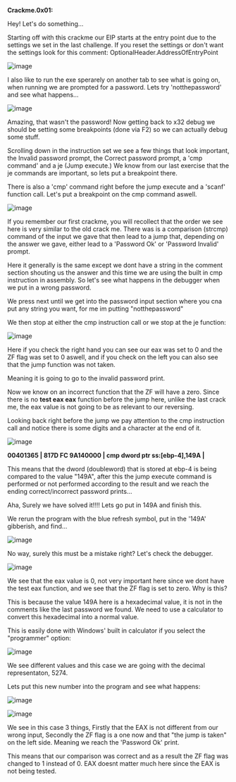 **Crackme.0x01:**

Hey! Let's do something...

Starting off with this crackme our EIP starts at the entry point due to the settings we set in the last challenge. If you reset the settings or don't want the settings look for this comment:  OptionalHeader.AddressOfEntryPoint

![image](https://github.com/suhuf/RE_Writeups/assets/105312929/15ea5768-a170-4274-bb93-916d304ddfd8)


I also like to run the exe sperarely on another tab to see what is going on, when running we are prompted for a password. Lets try 'notthepassword' and see what happens...

![image](https://github.com/suhuf/RE_Writeups/assets/105312929/e7f266f6-0bfa-4191-9d3d-843d64ee02a4)

Amazing, that wasn't the password! Now getting back to x32 debug we should be setting some breakpoints (done via F2) so we can actually debug some stuff.

Scrolling down in the instruction set we see a few things that look important, the Invalid password prompt, the Correct password prompt, a 'cmp command' and a je (Jump execute.) We know from our last exercise that the je commands are important, so lets put a breakpoint there.

There is also a 'cmp' command right before the jump execute and a 'scanf' function call. Let's put a breakpoint on the cmp command aswell. 

![image](https://github.com/suhuf/RE_Writeups/assets/105312929/d5b6694f-249e-4828-b05c-43ccfbaad74e)

If you remember our first crackme, you will recollect that the order we see here is very similar to the old crack me. There was is a comparison (strcmp) command of the input we gave that then lead to a jump that, depending on the answer we gave, either lead to a 'Password Ok' or 'Password Invalid' prompt. 

Here it generally is the same except we dont have a string in the comment section shouting us the answer and this time we are using the built in cmp instruction in assembly. So let's see what happens in the debugger when we put in a wrong password.


We press next until we get into the password input section where you cna put any string you want, for me im putting "notthepassword"

We then stop at either the cmp instruction call or we stop at the je function:

![image](https://github.com/suhuf/RE_Writeups/assets/105312929/3b2fa664-9219-44a6-9779-8114ae0c3038)

Here if you check the right hand you can see our eax was set to 0 and the ZF flag was set to 0 aswell, and if you check on the left you can also see that the jump function was not taken. 

Meaning it is going to go to the invalid password print.

Now we know on an incorrect function that the ZF will have a zero. Since there is no **test eax eax** function before the jump here, unlike the last crack me, the eax value is not going to be as relevant to our reversing.

Looking back right before the jump we pay attention to the cmp instruction call and notice there is some digits and a character at the end of it. 

![image](https://github.com/suhuf/RE_Writeups/assets/105312929/a4e0e2ab-9c9f-42c3-91f6-8e520d7c8338)

**00401365 | 817D FC 9A140000         | cmp dword ptr ss:[ebp-4],149A           |**

This means that the dword (doubleword) that is stored at ebp-4 is being compared to the value "149A", after this the jump execute command is performed or not performed according to the result and we reach the ending correct/incorrect password prints...

Aha, Surely we have solved it!!!! Lets go put in 149A and finish this.

We rerun the program with the blue refresh symbol, put in the '149A' gibberish, and find...

![image](https://github.com/suhuf/RE_Writeups/assets/105312929/21e2576d-fec4-44a5-bfcc-1b6a99e80302)

No way, surely this must be a mistake right? Let's check the debugger.

![image](https://github.com/suhuf/RE_Writeups/assets/105312929/038b327b-9092-406b-930c-dddd2f8e368f)

We see that the eax value is 0, not very important here since we dont have the test eax function, and we see that the ZF flag is set to zero. Why is this?

This is because the value 149A here is a hexadecimal value, it is not in the comments like the last password we found. We need to use a calculator to convert this hexadecimal into a normal value.

This is easily done with Windows' built in calculator if you select the "programmer" option:

![image](https://github.com/suhuf/RE_Writeups/assets/105312929/90c5a87e-7e42-4481-b9d9-e062f428fd33)

We see different values and this case we are going with the decimal representaton, 5274.

Lets put this new number into the program and see what happens:

![image](https://github.com/suhuf/RE_Writeups/assets/105312929/f0815445-1159-4cb1-98b6-e2deae3c690c)

![image](https://github.com/suhuf/RE_Writeups/assets/105312929/97c66167-ebdf-490c-aaa9-2d73a67b40fb)

We see in this case 3 things, Firstly that the EAX is not different from our wrong input, Secondly the ZF flag is a one now and that "the jump is taken" on the left side. Meaning we reach the 'Password Ok' print.

This means that our comparison was correct and as a result the ZF flag was changed to 1 instead of 0. EAX doesnt matter much here since the EAX is not being tested.
























